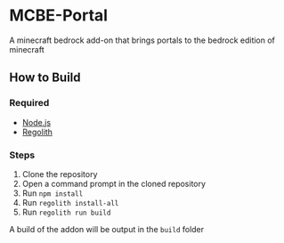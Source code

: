 # MCBE-Portal
A minecraft bedrock add-on that brings portals to the bedrock edition of minecraft

## How to Build
### Required
- [Node.js](https://nodejs.org/en/download/)
- [Regolith](https://bedrock-oss.github.io/regolith/)

### Steps
1. Clone the repository
2. Open a command prompt in the cloned repository
3. Run `npm install`
4. Run `regolith install-all`
5. Run `regolith run build`

A build of the addon will be output in the `build` folder
